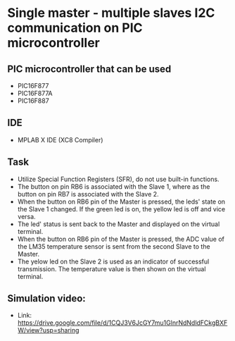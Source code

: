 # Single master - multiple slaves I2C communication on PIC microcontroller
## PIC microcontroller that can be used
- PIC16F877
- PIC16F877A
- PIC16F887
## IDE
- MPLAB X IDE (XC8 Compiler)
## Task
- Utilize Special Function Registers (SFR), do not use built-in functions.
- The button on pin RB6 is associated with the Slave 1, where as the button on pin RB7 is associated with the Slave 2.
- When the button on RB6 pin of the Master is pressed, the leds' state on the Slave 1 changed. If the green led is on, the yellow led is off and vice versa.
- The led' status is sent back to the Master and displayed on the virtual terminal. 
- When the button on RB6 pin of the Master is pressed, the ADC value of the LM35 temperature sensor is sent from the second Slave to the Master.
- The yelow led on the Slave 2 is used as an indicator of successful transmission. The temperature value is then shown on the virtual terminal.
## Simulation video:
- Link: https://drive.google.com/file/d/1CQJ3V6JcGY7mu1GlnrNdNdldFCkgBXFW/view?usp=sharing
